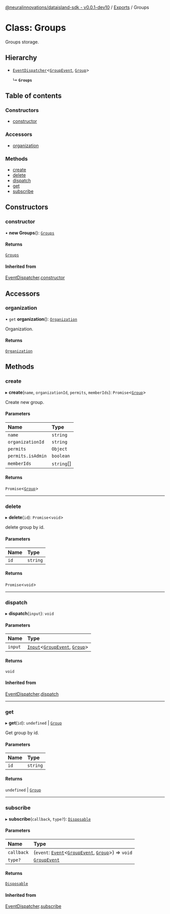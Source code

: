 [@neuralinnovations/dataisland-sdk - v0.0.1-dev10](../../README.md) / [Exports](../modules.md) / Groups

# Class: Groups

Groups storage.

## Hierarchy

- [`EventDispatcher`](EventDispatcher.md)\<[`GroupEvent`](../enums/GroupEvent.md), [`Group`](Group.md)\>

  ↳ **`Groups`**

## Table of contents

### Constructors

- [constructor](Groups.md#constructor)

### Accessors

- [organization](Groups.md#organization)

### Methods

- [create](Groups.md#create)
- [delete](Groups.md#delete)
- [dispatch](Groups.md#dispatch)
- [get](Groups.md#get)
- [subscribe](Groups.md#subscribe)

## Constructors

### constructor

• **new Groups**(): [`Groups`](Groups.md)

#### Returns

[`Groups`](Groups.md)

#### Inherited from

[EventDispatcher](EventDispatcher.md).[constructor](EventDispatcher.md#constructor)

## Accessors

### organization

• `get` **organization**(): [`Organization`](Organization.md)

Organization.

#### Returns

[`Organization`](Organization.md)

## Methods

### create

▸ **create**(`name`, `organizationId`, `permits`, `memberIds`): `Promise`\<[`Group`](Group.md)\>

Create new group.

#### Parameters

| Name | Type |
| :------ | :------ |
| `name` | `string` |
| `organizationId` | `string` |
| `permits` | `Object` |
| `permits.isAdmin` | `boolean` |
| `memberIds` | `string`[] |

#### Returns

`Promise`\<[`Group`](Group.md)\>

___

### delete

▸ **delete**(`id`): `Promise`\<`void`\>

delete group by id.

#### Parameters

| Name | Type |
| :------ | :------ |
| `id` | `string` |

#### Returns

`Promise`\<`void`\>

___

### dispatch

▸ **dispatch**(`input`): `void`

#### Parameters

| Name | Type |
| :------ | :------ |
| `input` | [`Input`](../interfaces/Input.md)\<[`GroupEvent`](../enums/GroupEvent.md), [`Group`](Group.md)\> |

#### Returns

`void`

#### Inherited from

[EventDispatcher](EventDispatcher.md).[dispatch](EventDispatcher.md#dispatch)

___

### get

▸ **get**(`id`): `undefined` \| [`Group`](Group.md)

Get group by id.

#### Parameters

| Name | Type |
| :------ | :------ |
| `id` | `string` |

#### Returns

`undefined` \| [`Group`](Group.md)

___

### subscribe

▸ **subscribe**(`callback`, `type?`): [`Disposable`](../interfaces/Disposable.md)

#### Parameters

| Name | Type |
| :------ | :------ |
| `callback` | (`event`: [`Event`](../interfaces/Event.md)\<[`GroupEvent`](../enums/GroupEvent.md), [`Group`](Group.md)\>) => `void` |
| `type?` | [`GroupEvent`](../enums/GroupEvent.md) |

#### Returns

[`Disposable`](../interfaces/Disposable.md)

#### Inherited from

[EventDispatcher](EventDispatcher.md).[subscribe](EventDispatcher.md#subscribe)
